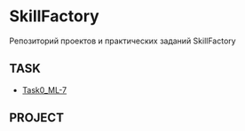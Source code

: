 # SkillFactory

Репозиторий проектов и практических заданий SkillFactory

## TASK

* [Task0_ML-7](https://github.com/DmitryKaralko/SkillFactory/tree/main/Task0_ML-7)

## PROJECT
